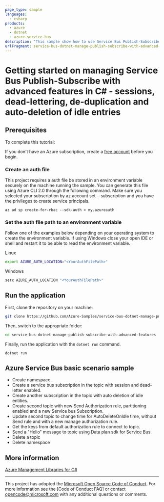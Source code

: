 ```yaml
---
page_type: sample
languages:
  - csharp
products:
  - azure
  - dotnet
  - azure-service-bus
description: "This sample show how to use Service Bus Publish-Subscribe with advanced features."
urlFragment: service-bus-dotnet-manage-publish-subscribe-with-advanced-features
---
```


# Getting started on managing Service Bus Publish-Subscribe with advanced features in C# - sessions, dead-lettering, de-duplication and auto-deletion of idle entries

## Prerequisites

To complete this tutorial:

If you don't have an Azure subscription, create a [free account] before you begin.

### Create an auth file

This project requires a auth file be stored in an environment variable securely on the machine running the sample. You can generate this file using Azure CLI 2.0 through the following command. Make sure you selected your subscription by az account set --subscription <name or id> and you have the privileges to create service principals.

```azure-cli
az ad sp create-for-rbac --sdk-auth > my.azureauth
```

### Set the auth file path to an environment variable

Follow one of the examples below depending on your operating system to create the environment variable. If using Windows close your open IDE or shell and restart it to be able to read the environment variable.

Linux

```bash
export AZURE_AUTH_LOCATION="<YourAuthFilePath>"
```

Windows

```cmd
setx AZURE_AUTH_LOCATION "<YourAuthFilePath>"
```

## Run the application

First, clone the repository on your machine:

```bash
git clone https://github.com/Azure-Samples/service-bus-dotnet-manage-publish-subscribe-with-advanced-features.git
```

Then, switch to the appropriate folder:
```bash
cd service-bus-dotnet-manage-publish-subscribe-with-advanced-features
```

Finally, run the application with the `dotnet run` command.

```console
dotnet run
```

## Azure Service Bus basic scenario sample

*  Create namespace.
*  Create a service bus subscription in the topic with session and dead-letter enabled.
*  Create another subscription in the topic with auto deletion of idle entities.
*  Create second topic with new Send Authorization rule, partitioning enabled and a new Service bus Subscription.
*  Update second topic to change time for AutoDeleteOnIdle time, without Send rule and with a new manage authorization rule.
*  Get the keys from default authorization rule to connect to topic.
*  Send a "Hello" message to topic using Data plan sdk for Service Bus.
*  Delete a topic
*  Delete namespace

## More information

[Azure Management Libraries for C#][Azure .Net Developer Center]

---

This project has adopted the [Microsoft Open Source Code of Conduct]. For more information see the [Code of Conduct FAQ] or contact [opencode@microsoft.com] with any additional questions or comments.

<!-- LINKS -->
[free account]: https://azure.microsoft.com/free/?WT.mc_id=A261C142F
[Azure Management Libraries for C#]: https://github.com/Azure/azure-sdk-for-net/tree/Fluent
[Azure .Net Developer Center]: https://azure.microsoft.com/en-us/develop/net
[Microsoft Open Source Code of Conduct]: https://opensource.microsoft.com/codeofconduct
[opencode@microsoft.com]: mailto:opencode@microsoft.com


